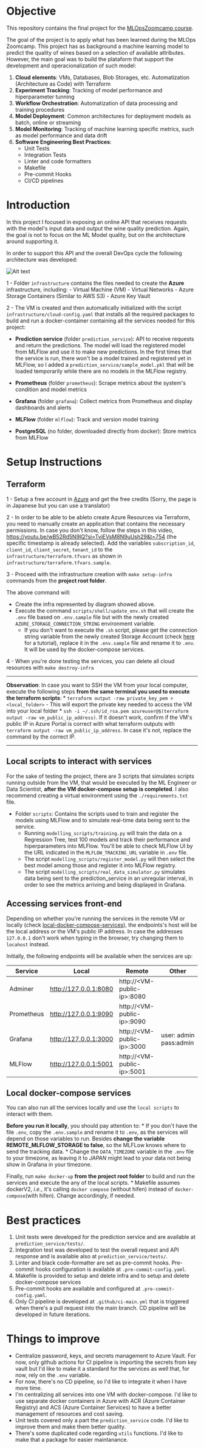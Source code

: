 # Objective

This repository contains the final project for the [MLOpsZoomcamp course](https://github.com/DataTalksClub/mlops-zoomcamp).

The goal of the project is to apply what has been learned during the MLOps Zoomcamp. This project has as background a machine learning model to predict the quality of wines based on a selection of available attributes. However, the main goal was to build the plataform that support the development and operacionalization of such model:

1. **Cloud elements**: VMs, Databases, Blob Storages, etc. Automatization (Architecture as Code) with Terraform
2. **Experiment Tracking**: Tracking of model performance and hiperparameter tunning
3. **Workflow Orchestration**: Automatization of data processing and training procedures
4. **Model Deployment**: Common architectures for deployment models as batch, online or streaming
5. **Model Monitoring**: Tracking of machine learning specific metrics, such as model performance and data drift
6. **Software Engineering Best Practices**:
    * Unit Tests
    * Integration Tests
    * Linter and code formatters
    * Makefile
    * Pre-commit Hooks
    * CI/CD pipelines

# Introduction

In this project I focused in exposing an online API that receives requests with the model's input data and output the wine quality prediction. Again, the goal is not to focus on the ML Model quality, but on the architecture around supporting it.

In order to support this API and the overall DevOps cycle the following architecture was developed:

![Alt text](images/mlops_proj_diagram.png)

1 - Folder `infrastructure` contains the files needed to create the **Azure** infrastructure, including:
    - Virtual Machine (VM)
    - Virtual Networks
    - Azure Storage Containers (Similar to AWS S3)
    - Azure Key Vault

2 - The VM is created and then automatically initialized with the script `infrastructure/cloud-config.yaml` that installs all the required packages to build and run a docker-container containing all the services needed for this project:

- **Prediction service** (folder `prediction_service`): API to receive requests and return the predictions. The model will load the registered model from MLFlow and use it to make new predictions. In the first times that the service is run, there won't be a model trained and registered yet in MLFlow, so I added a `prediction_service/sample_model.pkl` that will be loaded temporarily while there are no models in the MLFlow registry.

- **Prometheus** (folder `prometheus`): Scrape metrics about the system's condition and model metrics

- **Grafana** (folder `grafana`): Collect metrics from Prometheus and display dashboards and alerts

- **MLFlow** (folder `mlflow`): Track and version model training

- **PostgreSQL** (no folder, downloaded directly from docker): Store metrics from MLFlow

# Setup Instructions

## Terraform

1 - Setup a free account in [Azure](https://azure.microsoft.com/ja-jp/free/) and get the free credits (Sorry, the page is in Japanese but you can use a translator)

2 - In order to be able to be ableto create Azure Resources via Terraform, you need to manually create an application that contains the necessary permissions. In case you don't know, follow the steps in this video, https://youtu.be/wB52Rd5N9IQ?si=TviEVsM8N9uUsh29&t=754 (the specific timestamp is already selected). Add the variables `subscription_id`, `client_id`, `client_secret`, `tenant_id` to the `infrastructure/terraform.tfvars` as shown in `infrastructure/terraform.tfvars.sample`.

3 - Proceed with the infrastructure creation with `make setup-infra` commands from the **project root folder**.

The above command will:
- Create the infra represented by diagram showed above.
- Execute the command `scripts/shell/update_env.sh` that will create the `.env` file based on `.env.sample` file but with the newly created `AZURE_STORAGE_CONNECTION_STRING` environment variable.
    - If you don't want to execute the `.sh` script, please get the connection string variable from the newly created Storage Account  (check [here](https://youtu.be/x2A0i8OMheA?si=mgYngRX5qAXh_kFI&t=74) for a tutorial), replace it in the `.env.sample` file and rename it to `.env`. It will be used by the docker-compose services.

4 - When you're done testing the services, you can delete all cloud resources with `make destroy-infra`

------------------------------------------------------------------------------------------------
**Observation**: In case you want to SSH the VM from your local computer, execute the following steps **from the same terminal you used to execute the terraform scripts**:
    * `terraform output -raw private_key_pem > <local_folder>` - This will export the private key needed to access the VM into your local folder
    * `ssh -i ~/.ssh/id_rsa.pem azureuser@$(terraform output -raw vm_public_ip_address)`. If it doesn't work, confirm if the VM's public IP in Azure Portal is correct with what terraform outputs with `terraform output -raw vm_public_ip_address`. In case it's not, replace the command by the correct IP.

--------------------------------

## Local scripts to interact with services

For the sake of testing the project, there are 3 scripts that simulates scripts running outside from the VM, that would be executed by the ML Engineer or Data Scientist, **after the VM docker-compose setup is completed**. I also recommend creating a virtual environment using the `./requirements.txt` file.

- Folder `scripts`: Contains the scripts used to train and register the models using MLFlow and to simulate real-time data being sent to the service.
    - Running `modelling_scripts/training.py` will train the data on a Regression Tree, test 100 models and track their performance and hiperparameters into MLFlow. You'll be able to check MLFlow UI by the URL indicated in the `MLFLOW_TRACKING_URL` variable in `.env` file.
    - The script `modelling_scripts/register_model.py` will then select the best model among those and register it into MLFlow registry.
    - The script `modelling_scripts/real_data_simulator.py` simulates data being sent to the prediction_service in an unregular interval, in order to see the metrics arriving and being displayed in Grafana.

## Accessing services front-end

Depending on whether you're running the services in the remote VM or locally (check [local-docker-compose-services](#local-docker-compose-services)), the endpoints's host will be the local address or the VM's public IP address. In case the addresses `127.0.0.1` don't work when typing in the browser, try changing them to `locahost` instead.

Initially, the following endpoints will be available when the services are up:

| Service    | Local                   | Remote                           | Other
|------------|-------------------------|----------------------------------|------------|
| Adminer    | http://127.0.0.1:8080   | http://\<VM-public-ip\>:8080     |                        |
| Prometheus | http://127.0.0.1:9090   | http://\<VM-public-ip\>:9090     |                        |
| Grafana    | http://127.0.0.1:3000   | http://\<VM-public-ip\>:3000     | user: admin pass:admin |
| MLFlow     | http://127.0.0.1:5001   | http://\<VM-public-ip\>:5001     |                        |

## Local docker-compose services

You can also run all the services locally and use the `local scripts` to interact with them.

**Before you run it locally**, you should pay attention to:
    * If you don't have the file `.env`, copy the `.env.sample` and rename it to `.env`, as the services will depend on those variables to run. Besides **change the variable REMOTE_MLFLOW_STORAGE to false**, so the MLFLow knows where to send the tracking data.
    * Change the `DATA_TIMEZONE` variable in the `.env` file to your timezone, as leaving it to *JAPAN* might lead to your data not being show in Grafana in your timezone.

Finally, run `make docker-up` **from the project root folder** to build and run the services and execute the any of the local scripts.
    * Makefile assumes dockerV2, *i.e.*, it's calling `docker compose` (without hifen) instead of `docker-compose`(with hifen). Change accordingly, if needed.

# Best practices

1. Unit tests were developed for the prediction service and are available at `prediction_service/tests/`.
2. Integration test was developed to test the overall request and API response and is available also at `prediction_service/tests/`.
3. Linter and black code-formatter are set as pre-commit hooks. Pre-commit hooks configuration is available at `.pre-commit-config.yaml`.
4. Makefile is provided to setup and delete infra and to setup and delete docker-compose services
5. Pre-commit hooks are available and configured at `.pre-commit-config.yaml`.
6. Only CI pipeline is developed at `.github/ci-main.yml` that is triggered when there's a pull request into the main branch. CD pipeline will be developed in future iterations.

# Things to improve

* Centralize password, keys, and secrets management to Azure Vault. For now, only github actions for CI pipeline is importing the secrets from key vault but I'd like to make it a standard for the services as well that, for now, rely on the `.env` variable.
* For now, there's no CD pipeline, so I'd like to integrate it when I have more time.
* I'm centralizing all services into one VM with docker-compose. I'd like to use separate docker containers in Azure with ACR (Azure Container Registry) and ACS (Azure Container Services) to have a better management of resources and cost saving.
* Unit tests covered only a part the `prediction_service` code. I'd like to improve them and make them better quality.
* There's some duplicated code regarding `utils` functions. I'd like to make that a package for easier maintanance.
